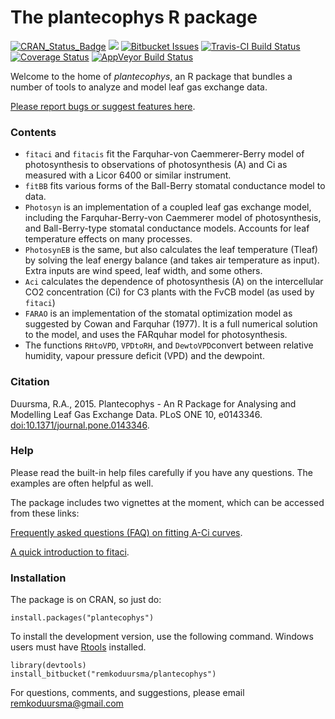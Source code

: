 # The plantecophys R package

[![CRAN\_Status\_Badge](http://www.r-pkg.org/badges/version/plantecophys)](https://cran.r-project.org/package=plantecophys) [![](https://cranlogs.r-pkg.org/badges/grand-total/plantecophys)](https://CRAN.R-project.org/package=plantecophys) [![Bitbucket Issues](https://img.shields.io/bitbucket/issues/remkoduursma/plantecophys.svg)](https://img.shields.io/bitbucket/issues/remkoduursma/plantecophys.svg) [![Travis-CI Build Status](https://travis-ci.org/RemkoDuursma/plantecophys.svg?branch=master)](https://travis-ci.org/RemkoDuursma/plantecophys) [![Coverage Status](https://img.shields.io/codecov/c/github/RemkoDuursma/plantecophys/master.svg)](https://codecov.io/github/RemkoDuursma/plantecophys?branch=master) [![AppVeyor Build Status](https://ci.appveyor.com/api/projects/status/github/RemkoDuursma/plantecophys?branch=master&svg=true)](https://ci.appveyor.com/project/RemkoDuursma/plantecophys)

Welcome to the home of *plantecophys*, an R package that bundles a number of tools to analyze and model leaf gas exchange data.

[Please report bugs or suggest features here](https://bitbucket.org/remkoduursma/plantecophys/issues?status=new&status=open).



### Contents

* `fitaci` and `fitacis` fit the Farquhar-von Caemmerer-Berry model of photosynthesis to observations of photosynthesis (A) and Ci as measured with a Licor 6400 or similar instrument.
* `fitBB` fits various forms of the Ball-Berry stomatal conductance model to data.
* `Photosyn` is an implementation of a coupled leaf gas exchange model, including the Farquhar-Berry-von Caemmerer model of photosynthesis, and Ball-Berry-type stomatal conductance models. Accounts for leaf temperature effects on many processes.
* `PhotosynEB` is the same, but also calculates the leaf temperature (Tleaf) by solving the leaf energy balance (and takes air temperature as input). Extra inputs are wind speed, leaf width, and some others.
* `Aci` calculates the dependence of photosynthesis (A) on the intercellular CO2 concentration (Ci) for C3 plants with the FvCB model (as used by `fitaci`)
* `FARAO` is an implementation of the stomatal optimization model as suggested by Cowan and Farquhar (1977). It is a full numerical solution to the model, and uses the FARquhar model for photosynthesis.
* The functions `RHtoVPD`, `VPDtoRH`, and `DewtoVPD`convert between relative humidity, vapour pressure deficit (VPD) and the dewpoint. 

### Citation

Duursma, R.A., 2015. Plantecophys - An R Package for Analysing and Modelling Leaf Gas Exchange Data. PLoS ONE 10, e0143346. [doi:10.1371/journal.pone.0143346]().


### Help

Please read the built-in help files carefully if you have any questions. The examples are often helpful as well. 

The package includes two vignettes at the moment, which can be accessed from these links:

[Frequently asked questions (FAQ) on fitting A-Ci curves](http://remkoduursma.github.io/plantecophys/articles/fitaci-FAQ.html).

[A quick introduction to fitaci](http://remkoduursma.github.io/plantecophys/articles/Introduction_to_fitaci.html).


### Installation

The package is on CRAN, so just do:

```
install.packages("plantecophys")
```

To install the development version, use the following command. Windows users must have [Rtools](http://cran.r-project.org/bin/windows/Rtools/) installed.

```
library(devtools)
install_bitbucket("remkoduursma/plantecophys")
```


For questions, comments, and suggestions, please email remkoduursma@gmail.com